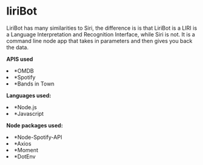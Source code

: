 # liriBot

LiriBot has many similarities to Siri, the difference is is that LiriBot is a LIRI is a Language Interpretation and Recognition Interface, while Siri is not. It is a command line node app that takes in parameters and then gives you back the data.

<strong>APIS used</strong>

<li>*OMDB

<li>*Spotify
  
<li>*Bands in Town 

<strong>Languages used:</strong>

<li>*Node.js
  
<li>*Javascript


<strong>Node packages used: </strong>

<li>*Node-Spotify-API 

<li>*Axios 

<li>*Moment 

<li>*DotEnv

